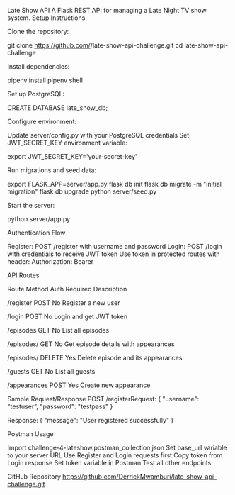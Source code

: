 Late Show API
A Flask REST API for managing a Late Night TV show system.
Setup Instructions

Clone the repository:

git clone https://github.com/<username>/late-show-api-challenge.git
cd late-show-api-challenge


Install dependencies:

pipenv install
pipenv shell


Set up PostgreSQL:

CREATE DATABASE late_show_db;


Configure environment:


Update server/config.py with your PostgreSQL credentials
Set JWT_SECRET_KEY environment variable:

export JWT_SECRET_KEY='your-secret-key'


Run migrations and seed data:

export FLASK_APP=server/app.py
flask db init
flask db migrate -m "initial migration"
flask db upgrade
python server/seed.py


Start the server:

python server/app.py

Authentication Flow

Register: POST /register with username and password
Login: POST /login with credentials to receive JWT token
Use token in protected routes with header: Authorization: Bearer <token>

API Routes



Route
Method
Auth Required
Description



/register
POST
No
Register a new user


/login
POST
No
Login and get JWT token


/episodes
GET
No
List all episodes


/episodes/
GET
No
Get episode details with appearances


/episodes/
DELETE
Yes
Delete episode and its appearances


/guests
GET
No
List all guests


/appearances
POST
Yes
Create new appearance


Sample Request/Response
POST /registerRequest:
{
    "username": "testuser",
    "password": "testpass"
}

Response:
{
    "message": "User registered successfully"
}

Postman Usage

Import challenge-4-lateshow.postman_collection.json
Set base_url variable to your server URL
Use Register and Login requests first
Copy token from Login response
Set token variable in Postman
Test all other endpoints

GitHub Repository
https://github.com/DerrickMwamburi/late-show-api-challenge.git